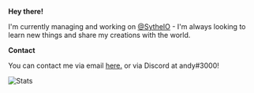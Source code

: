 **Hey there!**

I'm currently managing and working on [@SytheIO](https://twitter.com/SytheIO) - I'm always looking to learn new things and share my creations with the world.

**Contact**

You can contact me via email [here.](mailto:unresisting@riseup.net) or via Discord at andy#3000!


![Stats](https://github-readme-stats.vercel.app/api?username=unresisting&theme=radical&count_private=true)
